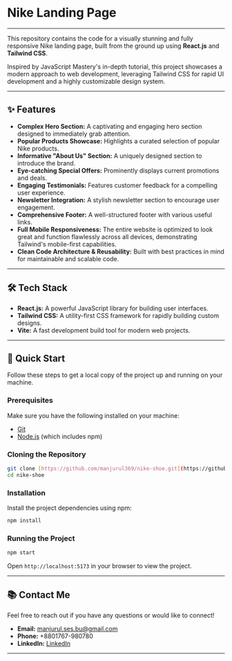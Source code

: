 # Nike Landing Page

---

This repository contains the code for a visually stunning and fully responsive Nike landing page, built from the ground up using **React.js** and **Tailwind CSS**.

Inspired by JavaScript Mastery's in-depth tutorial, this project showcases a modern approach to web development, leveraging Tailwind CSS for rapid UI development and a highly customizable design system.

---

## ✨ Features

* **Complex Hero Section:** A captivating and engaging hero section designed to immediately grab attention.
* **Popular Products Showcase:** Highlights a curated selection of popular Nike products.
* **Informative "About Us" Section:** A uniquely designed section to introduce the brand.
* **Eye-catching Special Offers:** Prominently displays current promotions and deals.
* **Engaging Testimonials:** Features customer feedback for a compelling user experience.
* **Newsletter Integration:** A stylish newsletter section to encourage user engagement.
* **Comprehensive Footer:** A well-structured footer with various useful links.
* **Full Mobile Responsiveness:** The entire website is optimized to look great and function flawlessly across all devices, demonstrating Tailwind's mobile-first capabilities.
* **Clean Code Architecture & Reusability:** Built with best practices in mind for maintainable and scalable code.

---

## 🛠️ Tech Stack

* **React.js:** A powerful JavaScript library for building user interfaces.
* **Tailwind CSS:** A utility-first CSS framework for rapidly building custom designs.
* **Vite:** A fast development build tool for modern web projects.

---

## 🚀 Quick Start

Follow these steps to get a local copy of the project up and running on your machine.

### Prerequisites

Make sure you have the following installed on your machine:

* [Git](https://git-scm.com/)
* [Node.js](https://nodejs.org/en/) (which includes npm)

### Cloning the Repository

```bash
git clone [https://github.com/manjurul369/nike-shoe.git](https://github.com/manjurul369/nike-shoe.git)
cd nike-shoe
```

### Installation

Install the project dependencies using npm:

```bash
npm install
```

### Running the Project

```bash
npm start
```

Open `http://localhost:5173` in your browser to view the project.

---

## 📚 Contact Me

Feel free to reach out if you have any questions or would like to connect!

* **Email:** [manjurul.ses.bu@gmail.com](mailto:manjurul.ses.bu@gmail.com)
* **Phone:** +8801767-980780
* **LinkedIn:** [LinkedIn](https://www.linkedin.com/in/manjurul369/)

---

